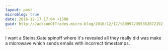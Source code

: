 ```yaml
---
layout: post
microblog: true
date: 2016-12-17 17:04 +1300
guid: http://JacksonOfTrades.micro.blog/2016/12/17/t809972395352072192.html
---
```

I want a Steins;Gate spinoff where it's revealed all they really did was make a microwave which sends emails with incorrect timestamps.
